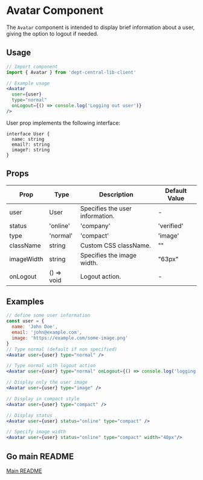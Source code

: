 # Avatar Component

The `Avatar` component is intended to display brief information about a user, giving the option to logout if needed.

## Usage

```jsx
// Import component
import { Avatar } from 'dept-central-lib-client'
```

```jsx
// Example usage
<Avatar
  user={user}
  type="normal"
  onLogout={() => console.log('Logging out user')}
/>
```

User prop implements the following interface:
```tsx
interface User {
  name: string
  email?: string
  image?: string
}
```

## Props

| Prop        | Type                                                                    | Description                                | Default Value |
| ----------- | ----------------------------------------------------------------------- | ------------------------------------------ | ------------- |
| user        | User                                                                    | Specifies the user information.            | -             |
| status      | 'online' | 'company' | 'verified'                                       | Specifies the avatar status.               | -             |
| type        | 'normal' | 'compact' | 'image'                                          | Specifies the component type.              | "normal"      |
| className   | string                                                                  | Custom CSS className.                      | ""            |
| imageWidth  | string                                                                  | Specifies the image width.                 | "63px"        |
| onLogout    | () => void                                                              | Logout action.                             | -             |


## Examples

```jsx
// define some user information
const user = {
  name: 'John Doe',
  email: 'john@example.com',
  image: 'https://example.com/some-image.png'
}
// Type normal (default if non specified)
<Avatar user={user} type="normal" />

// Type normal with logout action
<Avatar user={user} type="normal" onLogout={() => console.log('logging user out')} />

// Display only the user image
<Avatar user={user} type="image" />

// Display in compact style
<Avatar user={user} type="compact" />

// Display status
<Avatar user={user} status="online" type="compact" />

// Specify image width
<Avatar user={user} status="online" type="compact" width="40px"/>
```

## Go main README

[Main README](../../../README.md#components)

